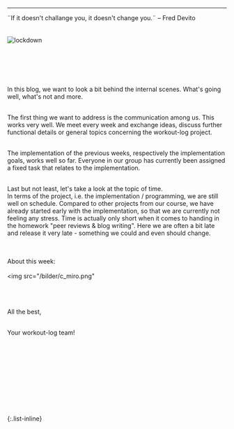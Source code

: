 
---



<div align="left">
  ¨If it doesn't challange you, it doesn't change you.¨ – Fred Devito <br><br><br>
  
  <img src="https://lh6.googleusercontent.com/vTaE5qb-VUylz7syxnzLHBb_0hCOCMLztgwuzJIfOznwUrKFw71OJobBziN5iaciZZpD4Gxr197YlnmTESM-SosD0T8Riq6R8xXlb9bTmgEAqR7C09fugv1Ac7nPbTXjBlXdzT3YpPSfGIkvtw" alt="lockdown" width="500"/>
  
  <br><br><br><br>
  
  In this blog, we want to look a bit behind the internal scenes. What's going well, what's not and more. <br><br>

  The first thing we want to address is the communication among us. This works very well. We meet every week and exchange ideas, discuss further functional details or     general topics concerning the workout-log project. <br><br>

  The implementation of the previous weeks, respectively the implementation goals, works well so far. Everyone in our group has currently been assigned a fixed     task that       relates to the implementation. <br><br>
  
  Last but not least, let's take a look at the topic of time.<br>
  In terms of the project, i.e. the implementation / programming, we are still well on schedule. Compared to other projects from our course, we have already started early with     the implementation, so that we are currently not feeling any stress.
  Time is actually only short when it comes to handing in the homework "peer reviews & blog writing". Here we are often a bit late and release it very late - something we could   and even should change. <br><br><br>
  
  About this week:<br><br>
  <img src="/bilder/c_miro.png"
  
  

  <br>
  <br><br>
  All the best,<br><br>

  Your workout-log team!<br><br><br><br><br>

</div>

 <script src="https://utteranc.es/client.js"
          repo="DHBW-TrainingApp/Blog"
          issue-term="pathname"
          label="Blog Comment"
          theme="github-light"
          crossorigin="anonymous"
          async>
  </script>
  
  <br>  <br>  <br>  <br>  <br>
  

{:.list-inline}
